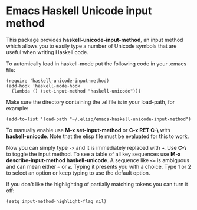 # Emacs Haskell Unicode input method

This package provides **haskell-unicode-input-method**, an input
method which allows you to easily type a number of Unicode symbols
that are useful when writing Haskell code.

To automically load in haskell-mode put the following code in your
.emacs file:

    (require 'haskell-unicode-input-method)
    (add-hook 'haskell-mode-hook 
      (lambda () (set-input-method "haskell-unicode")))

Make sure the directory containing the .el file is in your load-path,
for example:

    (add-to-list 'load-path "~/.elisp/emacs-haskell-unicode-input-method")

To manually enable use **M-x set-input-method** or **C-x RET C-\\**
with **haskell-unicode**. Note that the elisp file must be evaluated
for this to work.

Now you can simply type `->` and it is immediately replaced with
`→`. Use **C-\\** to toggle the input method. To see a table of all
key sequences use **M-x describe-input-method haskell-unicode**. A
sequence like `<=` is ambiguous and can mean either `⇐` or `≤`. Typing
it presents you with a choice. Type 1 or 2 to select an option or keep
typing to use the default option.

If you don't like the highlighting of partially matching tokens you
can turn it off:

    (setq input-method-highlight-flag nil)
